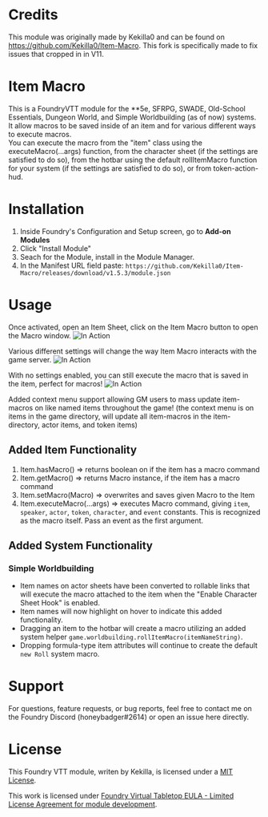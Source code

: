 # Credits
This module was originally made by Kekilla0 and can be found on https://github.com/Kekilla0/Item-Macro. This fork is specifically made to fix issues that cropped in in V11.

# Item Macro

This is a FoundryVTT module for the **5e, SFRPG, SWADE, Old-School Essentials, Dungeon World, and Simple Worldbuilding (as of now) systems. It allow macros to be saved inside of an item and for various different ways to execute macros.  
You can execute the macro from the "item" class using the executeMacro(...args) function, from the character sheet (if the settings are satisfied to do so), from the hotbar using the default rollItemMacro function for your system (if the settings are satisfied to do so), or from token-action-hud.

# Installation

1. Inside Foundry's Configuration and Setup screen, go to **Add-on Modules**
2. Click "Install Module"
3. Seach for the Module, install in the Module Manager.
4. In the Manifest URL field paste: `https://github.com/Kekilla0/Item-Macro/releases/download/v1.5.3/module.json`

# Usage

Once activated, open an Item Sheet, click on the Item Macro button to open the Macro window.
![In Action](https://i.gyazo.com/a973845c112317bbef57691cfc657cb0.gif)

Various different settings will change the way Item Macro interacts with the game server.
![In Action](https://i.gyazo.com/34c41d778628a1b35adf11e0810e080c.png)

With no settings enabled, you can still execute the macro that is saved in the item, perfect for macros!
![In Action](https://i.gyazo.com/26ab88645e554ac5b7522a4e8b926e3c.gif)

Added context menu support allowing GM users to mass update item-macros on like named items throughout the game!
(the context menu is on items in the game directory, will update all item-macros in the item-directory, actor items, and token items)

## Added Item Functionality

1. Item.hasMacro() => returns boolean on if the item has a macro command
2. Item.getMacro() => returns Macro instance, if the item has a macro command
3. Item.setMacro(Macro) => overwrites and saves given Macro to the Item
4. Item.executeMacro(...args) => executes Macro command, giving `item`, `speaker`, `actor`, `token`, `character`, and `event` constants. This is recognized as the macro itself. Pass an event as the first argument.

## Added System Functionality

### Simple Worldbuilding

* Item names on actor sheets have been converted to rollable links that will execute the macro attached to the item when the "Enable Character Sheet Hook" is enabled.
* Item names will now highlight on hover to indicate this added functionality.
* Dragging an item to the hotbar will create a macro utilizing an added system helper `game.worldbuilding.rollItemMacro(itemNameString)`.
* Dropping formula-type item attributes will continue to create the default `new Roll` system macro.

# Support

For questions, feature requests, or bug reports, feel free to contact me on the Foundry Discord (honeybadger#2614) or open an issue here directly.

# License

This Foundry VTT module, writen by Kekilla, is licensed under a [MIT License](https://github.com/Kekilla0/Item-Macro/blob/main/LICENSE).

This work is licensed under [Foundry Virtual Tabletop EULA - Limited License Agreement for module development](https://foundryvtt.com/article/license/).
